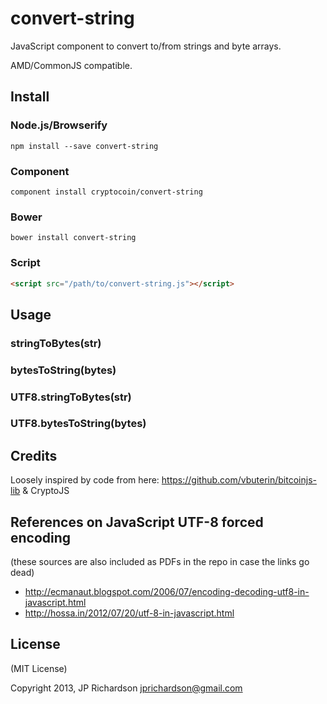 convert-string
==============

JavaScript component to convert to/from strings and byte arrays.

AMD/CommonJS compatible.


Install
-------

### Node.js/Browserify

    npm install --save convert-string


### Component

    component install cryptocoin/convert-string


### Bower

    bower install convert-string


### Script

```html
<script src="/path/to/convert-string.js"></script>
```


Usage
-----

### stringToBytes(str)

### bytesToString(bytes)

### UTF8.stringToBytes(str)

### UTF8.bytesToString(bytes)


Credits
-------

Loosely inspired by code from here: https://github.com/vbuterin/bitcoinjs-lib & CryptoJS


References on JavaScript UTF-8 forced encoding
----------------------------------------------

(these sources are also included as PDFs in the repo in case the links go dead)

- http://ecmanaut.blogspot.com/2006/07/encoding-decoding-utf8-in-javascript.html
- http://hossa.in/2012/07/20/utf-8-in-javascript.html



License
-------

(MIT License)

Copyright 2013, JP Richardson  <jprichardson@gmail.com>